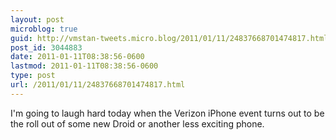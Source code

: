 ```yaml
---
layout: post
microblog: true
guid: http://vmstan-tweets.micro.blog/2011/01/11/24837668701474817.html
post_id: 3044883
date: 2011-01-11T08:38:56-0600
lastmod: 2011-01-11T08:38:56-0600
type: post
url: /2011/01/11/24837668701474817.html
---
```

I'm going to laugh hard today when the Verizon iPhone event turns out to be the roll out of some new Droid or another less exciting phone.
